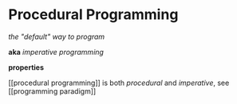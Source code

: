# Procedural Programming

_the "default" way to program_

**aka** _imperative programming_

**properties**

[[procedural programming]] is both _procedural_ and _imperative_, see [[programming paradigm]]
